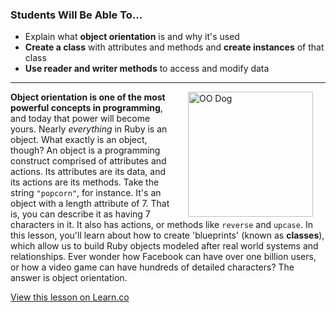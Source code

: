 
### Students Will Be Able To...
* Explain what **object orientation** is and why it's used
* **Create a class** with attributes and methods and **create instances** of that class
* **Use reader and writer methods** to access and modify data

---
<img src="https://s3.amazonaws.com/after-school-assets/oo-dog.png" alt="OO Dog" height="200" align="right" hspace="20"> **Object orientation is one of the most powerful concepts in programming**, and today that power will become yours. Nearly _everything_ in Ruby is an object. What exactly is an object, though? An object is a programming construct comprised of attributes and actions. Its attributes are its data, and its actions are its methods. Take the string `"popcorn"`, for instance. It's an object with a length attribute of 7. That is, you can describe it as having 7 characters in it. It also has actions, or methods like `reverse` and `upcase`. In this lesson, you'll learn about how to create 'blueprints' (known as **classes**), which allow us to build Ruby objects modeled after real world systems and relationships. Ever wonder how Facebook can have over one billion users, or how a video game can have hundreds of detailed characters? The answer is object orientation.

<a href='https://learn.co/lessons/hs-oo-intro' data-visibility='hidden'>View this lesson on Learn.co</a>

